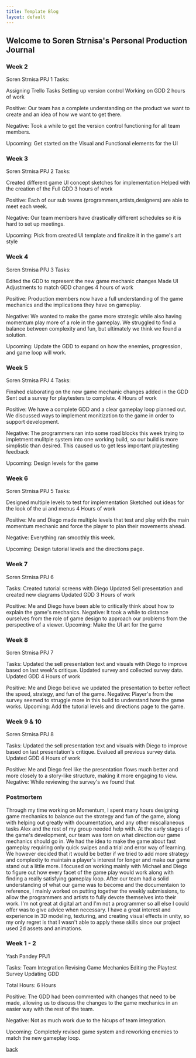 ```yaml
---
title: Template Blog
layout: default
---
```


## Welcome to Soren Strnisa's Personal Production Journal

### Week 2
Soren Strnisa PPJ 1
Tasks:

Assigning Trello Tasks
Setting up version control
Working on GDD
2 hours of work

Positive: Our team has a complete understanding on the product we want to create and an idea of how we want to get there.

Negative: Took a while to get the version control functioning for all team members.

Upcoming: Get started on the Visual and Functional elements for the UI

### Week 3
Soren Strnisa PPJ 2
Tasks:

Created different game UI concept sketches for implementation
Helped with the creation of the Full GDD
3 hours of work

Positive: Each of our sub teams (programmers,artists,designers) are able to meet each week.

Negative: Our team members have drastically different schedules so it is hard to set up meetings.

Upcoming: Pick from created UI template and finalize it in the game's art style

### Week 4

Soren Strnisa PPJ 3
Tasks:

Edited the GDD to represent the new game mechanic changes
Made UI Adjustments to match GDD changes
4 hours of work

Positive: Production members now have a full understanding of the game mechanics and the implications they have on gameplay.

Negative: We wanted to make the game more strategic while also having momentum play more of a role in the gameplay. We struggled to find a balance between complexity and fun,    but ultimately we think we found a solution.

Upcoming: Update the GDD to expand on how the enemies, progression, and game loop will work.


### Week 5

Soren Strnisa PPJ 4
Tasks:

Finshed elaborating on the new game mechanic changes added in the GDD
Sent out a survey for playtesters to complete.
4 Hours of work

Positive: We have a complete GDD and a clear gameplay loop planned out. We discussed ways to implement monitization to the game in order to support development.

Negative: The programmers ran into some road blocks this week trying to impletment mulitple system into one working build, so our build is more simplistic than desired. This caused us to get less important playtesting feedback

Upcoming: Design levels for the game

### Week 6

Soren Strnisa PPJ 5
Tasks:

Designed multiple levels to test for implementation
Sketched out ideas for the look of the ui and menus
4 Hours of work

Positive: Me and Diego made multiple levels that test and play with the main momentum mechanic and force the player to plan their movements ahead.

Negative: Everything ran smoothly this week.

Upcoming: Design tutorial levels and the directions page.

### Week 7

Soren Strnisa PPJ 6

Tasks:
Created tutorial screens with Diego
Updated Sell presentation and created new diagrams
Updated GDD
3 Hours of work

Positive: Me and Diego have been able to critically think about how to explain the game's mechanics.
Negative: It took a while to distance ourselves from the role of game design to approach our problems from the perspective of a viewer.
Upcoming: Make the UI art for the game

### Week 8

Soren Strnisa PPJ 7

Tasks:
Updated the sell presentation text and visuals with Diego to improve based on last week's critique.
Updated survey and collected survey data.
Updated GDD
4 Hours of work

Positive: Me and Diego believe we updated the presentation to better reflect the speed, strategy, and fun of the game.
Negative: Player's from the survey seemed to struggle more in this build to understand how the game works.
Upcoming: Add the tutorial levels and directions page to the game.

### Week 9 & 10

Soren Strnisa PPJ 8

Tasks:
Updated the sell presentation text and visuals with Diego to improve based on last presentation's critique.
Evalued all previous survey data.
Updated GDD
4 Hours of work

Positive: Me and Diego feel like the presentation flows much better and more closely to a story-like structure, making it more engaging to view.
Negative: While reviewing the survey's we found that

### Postmortem

Through my time working on Momentum, I spent many hours designing game mechanics to balance out the strategy and fun of the game, along with helping out greatly with documentation, and any other miscallaneous tasks Alex and the rest of my group needed help with. At  the early stages of the game's development, our team was torn on what direction our game mechanics should go in. We had the idea to make the game about fast gameplay requiring only quick swipes and a trial and error way of learning. We however decided that it would be better if we tried to add more strategy and complexity to maintain a player's interest for longer and make our game stand out a little more. I focused on working mainly with Michael and Diego to figure out how every facet of the game play would work along with finding a really satisfying gameplay loop. After our team had a solid understanding of what our game was to become and the documentaion to reference, I mainly worked on putting together the weekly submissions, to allow the programmers and artists to fully devote themselves into their work. I'm not great at digital art and I'm not a programmer so all else I could offer was to give advice when necessary. I have a great interest and experience in 3D modeling, texturing, and creating visual effects in unity, so my only regret is that I wasn't able to apply these skills since our project used 2d assets and animations.

### Week 1 - 2

Yash Pandey PPJ1

Tasks:
Team Integration
Revising Game Mechanics
Editing the Playtest Survey
Updating GDD

Total Hours: 6 Hours

Positive: The GDD had been commented with changes that need to be made, allowing us to discuss the changes to the game mechanics in an easier way with the rest of the team.

Negative: Not as much work due to the hicups of team integration. 

Upcoming: Completely revised game system and reworking enemies to match the new gameplay loop.

[back](Blogs.html)
